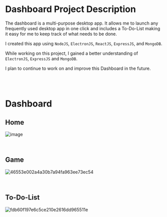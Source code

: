 # Dashboard Project Description
The dashboard is a multi-purpose desktop app. It allows me to launch any frequently used desktop app in one click and includes a To-Do-List making it easy for me to keep track of what needs to be done. 

I created this app using `NodeJS`, `ElectronJS`, `ReactJS`, `ExpressJS`, and `MongoDB`.

While working on this project, I gained a better understanding of `ElectronJS`, `ExpressJS` and `MongoDB`.

I plan to continue to work on and improve this Dashboard in the future.

<br/>

<br/>

# Dashboard 

## Home
![image](https://user-images.githubusercontent.com/67803777/172026165-5b8096aa-4fd9-4280-8b28-a708623c6fc8.png)

<br/>

## Game 
![46553e002a4a30b7a94fa963ee73ec54](https://user-images.githubusercontent.com/67803777/172026307-90dbc545-112c-459a-9979-d1c554b7502d.gif)

<br/>

## To-Do-List
![fdb60f197e6c5ce210e2616dd965511e](https://user-images.githubusercontent.com/67803777/172026475-e61dfb2c-0aec-496d-ab36-ce36cecf02e3.gif)

<br/>




